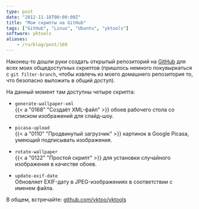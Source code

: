 ```yaml
---
type: post
date: "2012-11-18T00:00:00Z"
title: "Мои скрипты на GitHub"
tags: ["GitHub", "Linux", "Ubuntu", "yktools"]
software: yktools
aliases:
    - /ru/blog/post/169
---
```


Наконец-то дошли руки создать открытый репозиторий на [GitHub](https://github.com/yktoo/yktools) для всех моих общедоступных скриптов (пришлось немного покувыркаться с `git filter-branch`, чтобы извлечь из моего домашнего репозитория то, что безопасно выложить в общий доступ).

На данный момент там доступны четыре скрипта:

<!--more-->

* `generate-wallpaper-xml`\
    {{< a "0168" "Создаёт XML-файл" >}} обоев рабочего стола со списком изображений для слайд-шоу.

* `picasa-upload`\
    {{< a "0110" "Продвинутый загрузчик" >}} картинок в Google Picasa, умеющий подписывать изображения.

* `rotate-wallpaper`\
    {{< a "0122" "Простой скрипт" >}} для установки случайного изображения в качестве обоев.

* `update-exif-date`\
    Обновляет EXIF-дату в JPEG-изображениях в соответствии с именем файла.

В общем, встречайте: [github.com/yktoo/yktools](https://github.com/yktoo/yktools)
